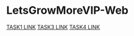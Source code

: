 # LetsGrowMoreVIP-Web
[TASK1 LINK]( https://sakshi-source.github.io/LetsGrowMoreVIP-Web/Task1)
[TASK3 LINK]( https://sakshi-source.github.io/LetsGrowMoreVIP-Web/Task3)
[TASK4 LINK]( https://sakshi-source.github.io/LetsGrowMoreVIP-Web/Task4)
